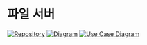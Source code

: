 # 파일 서버

[![Repository](https://img.shields.io/badge/View-Repository-blue)](https://github.com/kitriweb9/SRMUS_Project/tree/master/file_server) [![Diagram](https://img.shields.io/badge/View-Class_Diagram-blue)](../../cld.md#file-server-shq) [![Use Case Diagram](https://img.shields.io/badge/View-Use_Case_Diagram-blue)](../../use-case.md#id-4)
